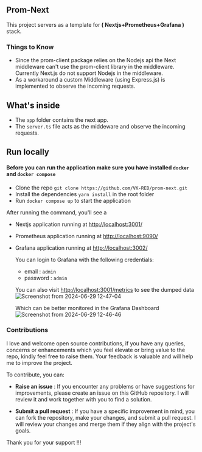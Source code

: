 ## Prom-Next
This project servers as a template for **( Nextjs+Prometheus+Grafana )**  stack.

### Things to Know
- Since the prom-client package relies on the Nodejs api the Next middleware can't use the prom-client library in the middleware. Currently Next.js do not support Nodejs in the middleware.
- As a workaround a custom Middleware (using Express.js) is implemented to observe the incoming requests.

## What's inside

- The `app` folder contains the next app.
- The `server.ts` file acts as the middeware and observe the incoming requests.

## Run locally
#### Before you can run the application make sure you have installed `docker` and `docker compose`
- Clone the repo `git clone https://github.com/VK-RED/prom-next.git`
- Install the dependencies ```yarn install``` in the root folder
- Run `docker compose up` to start the application

After running the command, you'll see a 
- Nextjs application running at [http://localhost:3001/](http://localhost:3001/) 
- Prometheus application running at [http://localhost:9090/](http://localhost:9090/)
- Grafana application running at [http://localhost:3002/](http://localhost:3002/) 

   You can login to Grafana with the following credentials:
   - email : `admin`
   - password : `admin`

	You can also visit [http://localhost:3001/metrics](http://localhost:3001/metrics) to see the dumped data
   ![Screenshot from 2024-06-29 12-47-04](https://github.com/VK-RED/prom-next/assets/130341088/b1a6de9d-acbf-4ab1-999f-157a1ce50aea)

	Which can be better monitored in the Grafana Dashboard
	![Screenshot from 2024-06-29 12-46-46](https://github.com/VK-RED/prom-next/assets/130341088/96e1cb92-4116-4c24-8894-9ca6cd577be4)

### Contributions

I love and welcome open source contributions, if you have any queries, concerns or enhancements which you feel elevate or bring value to the repo, kindly feel free to raise them. Your feedback is valuable and will help me to improve the project.

To contribute, you can:

   - **Raise an issue** : If you encounter any problems or have suggestions for improvements, please create an issue on this GitHub repository. I will review it and  work together with you to find a solution.

   - **Submit a pull request** : If you have a specific improvement in mind, you can fork the repository, make your changes, and submit a pull request. I will review your changes and merge them if they align with the project's goals.

Thank you for your support !!!